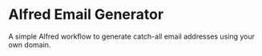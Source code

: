 # Alfred Email Generator

A simple Alfred workflow to generate catch-all email addresses using your own domain.
